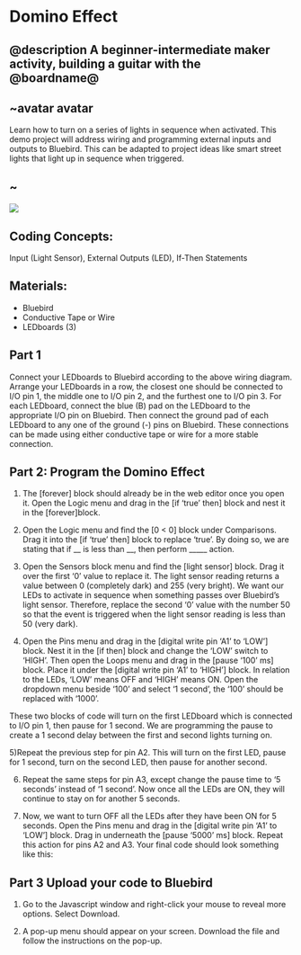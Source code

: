 # Domino Effect

## @description A beginner-intermediate maker activity, building a guitar with the @boardname@  

## ~avatar avatar

Learn how to turn on a series of lights in sequence when activated. This demo project will address wiring and programming external inputs and outputs to Bluebird. This can be adapted to project ideas like smart street lights that light up in sequence when triggered.

## ~

![](/static/bluebird/.png)

## Coding Concepts:
Input (Light Sensor), External Outputs (LED), If-Then Statements

## Materials:
* Bluebird
* Conductive Tape or Wire
* LEDboards (3)


## Part 1

Connect your LEDboards to Bluebird according to the above wiring diagram. Arrange your LEDboards in a row, the closest one should be connected to I/O pin 1, the middle one to I/O pin 2, and the furthest one to I/O pin 3.
For each LEDboard, connect the blue (B) pad on the LEDboard to the appropriate I/O pin on Bluebird. Then connect the ground pad of each LEDboard to any one of the ground (-) pins on Bluebird. These connections can be made using either conductive tape or wire for a more stable connection.

## Part 2: Program the Domino Effect

1) The [forever] block should already be in the web editor once you open it. Open the Logic menu and drag in the [if ‘true’ then] block and nest it in the [forever]block.

2) Open the Logic menu and find the [0 < 0] block under Comparisons. Drag it into the [if ‘true’ then] block to replace ‘true’. By doing so, we are stating that if __ is less than __, then perform _____ action.

3) Open the Sensors block menu and find the [light sensor] block. Drag it over the first ‘0’ value to replace it. The light sensor reading returns a value between 0 (completely dark) and 255 (very bright). We want our LEDs to activate in sequence when something passes over Bluebird’s light sensor. Therefore, replace the second ‘0’ value with the number 50 so that the event is triggered when the light sensor reading is less than 50 (very dark).


4) Open the Pins menu and drag in the [digital write pin ‘A1’ to ‘LOW’] block. Nest it in the [if then] block and change the ‘LOW’ switch to ‘HIGH’. Then open the Loops menu and drag in the [pause ‘100’ ms] block. Place it under the [digital write pin ‘A1’ to ‘HIGH’] block. In relation to the LEDs, ‘LOW’ means OFF and ‘HIGH’ means ON. Open the dropdown menu beside ‘100’ and select ‘1 second’, the ‘100’ should be replaced with ‘1000’.

These two blocks of code will turn on the first LEDboard which is connected to I/O pin 1, then pause for 1 second. We are programming the pause to create a 1 second delay between the first and second lights turning on.



5)Repeat the previous step for pin A2. This will turn on the first LED, pause for 1 second, turn on the second LED, then pause for another second.



6) Repeat the same steps for pin A3, except change the pause time to ‘5 seconds’ instead of ‘1 second’. Now once all the LEDs are ON, they will continue to stay on for another 5 seconds.



7) Now, we want to turn OFF all the LEDs after they have been ON for 5 seconds. Open the Pins menu and drag in the [digital write pin ‘A1’ to ‘LOW’] block. Drag in underneath the [pause ‘5000’ ms] block. Repeat this action for pins A2 and A3. Your final code should look something like this:

## Part 3 Upload your code to Bluebird

1) Go to the Javascript window and right-click your mouse to reveal more options. Select Download.

2) A pop-up menu should appear on your screen. Download the file and follow the instructions on the pop-up.
